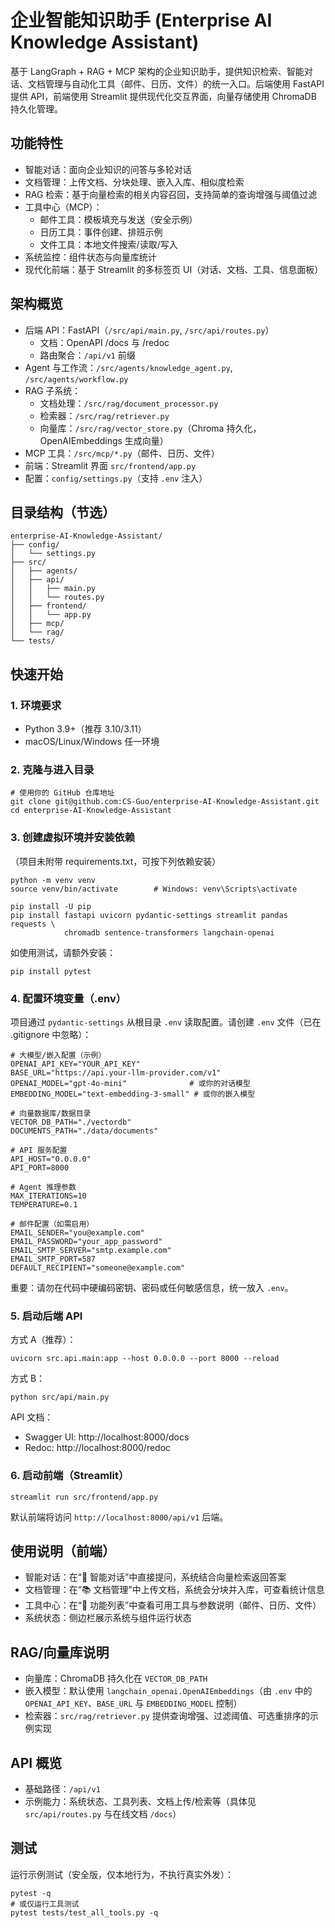 # 企业智能知识助手 (Enterprise AI Knowledge Assistant)

基于 LangGraph + RAG + MCP 架构的企业知识助手，提供知识检索、智能对话、文档管理与自动化工具（邮件、日历、文件）的统一入口。后端使用 FastAPI 提供 API，前端使用 Streamlit 提供现代化交互界面，向量存储使用 ChromaDB 持久化管理。


## 功能特性
- 智能对话：面向企业知识的问答与多轮对话
- 文档管理：上传文档、分块处理、嵌入入库、相似度检索
- RAG 检索：基于向量检索的相关内容召回，支持简单的查询增强与阈值过滤
- 工具中心（MCP）：
  - 邮件工具：模板填充与发送（安全示例）
  - 日历工具：事件创建、排班示例
  - 文件工具：本地文件搜索/读取/写入
- 系统监控：组件状态与向量库统计
- 现代化前端：基于 Streamlit 的多标签页 UI（对话、文档、工具、信息面板）


## 架构概览
- 后端 API：FastAPI（`/src/api/main.py`, `/src/api/routes.py`）
  - 文档：OpenAPI /docs 与 /redoc
  - 路由聚合：`/api/v1` 前缀
- Agent 与工作流：`/src/agents/knowledge_agent.py`, `/src/agents/workflow.py`
- RAG 子系统：
  - 文档处理：`/src/rag/document_processor.py`
  - 检索器：`/src/rag/retriever.py`
  - 向量库：`/src/rag/vector_store.py`（Chroma 持久化，OpenAIEmbeddings 生成向量）
- MCP 工具：`/src/mcp/*.py`（邮件、日历、文件）
- 前端：Streamlit 界面 `src/frontend/app.py`
- 配置：`config/settings.py`（支持 `.env` 注入）


## 目录结构（节选）
```
enterprise-AI-Knowledge-Assistant/
├── config/
│   └── settings.py
├── src/
│   ├── agents/
│   ├── api/
│   │   ├── main.py
│   │   └── routes.py
│   ├── frontend/
│   │   └── app.py
│   ├── mcp/
│   └── rag/
└── tests/
```


## 快速开始

### 1. 环境要求
- Python 3.9+（推荐 3.10/3.11）
- macOS/Linux/Windows 任一环境

### 2. 克隆与进入目录
```
# 使用你的 GitHub 仓库地址
git clone git@github.com:CS-Guo/enterprise-AI-Knowledge-Assistant.git
cd enterprise-AI-Knowledge-Assistant
```

### 3. 创建虚拟环境并安装依赖
（项目未附带 requirements.txt，可按下列依赖安装）
```
python -m venv venv
source venv/bin/activate        # Windows: venv\Scripts\activate

pip install -U pip
pip install fastapi uvicorn pydantic-settings streamlit pandas requests \
            chromadb sentence-transformers langchain-openai
```
如使用测试，请额外安装：
```
pip install pytest
```

### 4. 配置环境变量（.env）
项目通过 `pydantic-settings` 从根目录 `.env` 读取配置。请创建 `.env` 文件（已在 .gitignore 中忽略）：
```
# 大模型/嵌入配置（示例）
OPENAI_API_KEY="YOUR_API_KEY"
BASE_URL="https://api.your-llm-provider.com/v1"
OPENAI_MODEL="gpt-4o-mini"              # 或你的对话模型
EMBEDDING_MODEL="text-embedding-3-small" # 或你的嵌入模型

# 向量数据库/数据目录
VECTOR_DB_PATH="./vectordb"
DOCUMENTS_PATH="./data/documents"

# API 服务配置
API_HOST="0.0.0.0"
API_PORT=8000

# Agent 推理参数
MAX_ITERATIONS=10
TEMPERATURE=0.1

# 邮件配置（如需启用）
EMAIL_SENDER="you@example.com"
EMAIL_PASSWORD="your_app_password"
EMAIL_SMTP_SERVER="smtp.example.com"
EMAIL_SMTP_PORT=587
DEFAULT_RECIPIENT="someone@example.com"
```
重要：请勿在代码中硬编码密钥、密码或任何敏感信息，统一放入 `.env`。

### 5. 启动后端 API
方式 A（推荐）：
```
uvicorn src.api.main:app --host 0.0.0.0 --port 8000 --reload
```
方式 B：
```
python src/api/main.py
```
API 文档：
- Swagger UI: http://localhost:8000/docs
- Redoc: http://localhost:8000/redoc

### 6. 启动前端（Streamlit）
```
streamlit run src/frontend/app.py
```
默认前端将访问 `http://localhost:8000/api/v1` 后端。


## 使用说明（前端）
- 智能对话：在“💬 智能对话”中直接提问，系统结合向量检索返回答案
- 文档管理：在“📚 文档管理”中上传文档，系统会分块并入库，可查看统计信息
- 工具中心：在“🔧 功能列表”中查看可用工具与参数说明（邮件、日历、文件）
- 系统状态：侧边栏展示系统与组件运行状态


## RAG/向量库说明
- 向量库：ChromaDB 持久化在 `VECTOR_DB_PATH`
- 嵌入模型：默认使用 `langchain_openai.OpenAIEmbeddings`（由 `.env` 中的 `OPENAI_API_KEY`、`BASE_URL` 与 `EMBEDDING_MODEL` 控制）
- 检索器：`src/rag/retriever.py` 提供查询增强、过滤阈值、可选重排序的示例实现


## API 概览
- 基础路径：`/api/v1`
- 示例能力：系统状态、工具列表、文档上传/检索等（具体见 `src/api/routes.py` 与在线文档 `/docs`）


## 测试
运行示例测试（安全版，仅本地行为，不执行真实外发）：
```
pytest -q
# 或仅运行工具测试
pytest tests/test_all_tools.py -q
```
